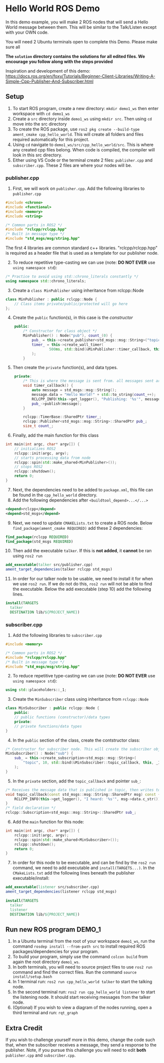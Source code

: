 # Hello World ROS Demo
In this demo example, you will make 2 ROS nodes that will send a Hello World message between them. This will be similar to the Talk/Listen except with your OWN code.

You will need 2 Ubuntu terminals open to complete this Demo. Please make sure all 

**The `solution` directory contains the solutions for all edited files. We encourage you follow along with the steps provided**

Inspiration and development of this demo: https://docs.ros.org/en/foxy/Tutorials/Beginner-Client-Libraries/Writing-A-Simple-Cpp-Publisher-And-Subscriber.html

## Setup
1. To start ROS program, create a new directory: `mkdir demo1_ws` then enter workspace with `cd demo1_ws`
2. Create a `src` directory inside `demo1_ws` using `mkdir src`. Then using `cd` move into the src directory
3. To create the ROS package, use `ros2 pkg create --build-type ament_cmake cpp_hello_world`. This will create all folders and files required automatically for this project.
4. Using `cd` navigate to `demo1_ws/src/cpp_hello_world/src`. This is where any created cpp files belong. When code is compiled, the compiler will look in this src directory.
5. Either using VS Code or the terminal create 2 files: `publisher.cpp` and `subscriber.cpp`. These 2 files are where your nodes will be.

### publisher.cpp
1. First, we will work on `publisher.cpp`. Add the following libraries to `publisher.cpp`
```cpp
#include <chrono>
#include <functional>
#include <memory>
#include <string>

/* Common parts in ROS2 */
#include "rclcpp/rclcpp.hpp"
/* Built in message type */
#include "std_msgs/msg/string.hpp"
```
The first 4 libraries are common standard c++ libraries. "rclcpp/rclcpp.hpp" is required as a header file that is used as a template for our publisher node.

2. To reduce repetitive type-casting we can use (note: **DO NOT EVER** use `using namespace std`): 
```cpp
/* Practice to avoid using std::chrono_literals constantly */
using namespace std::chrono_literals;
```

3. Create a `class MinPublisher` using inheritance from rclcpp::Node
```cpp
class MinPublisher : public rclcpp::Node {
    // Class items private/public/protected will go here
};
```
4. Create the `public` function(s), in this case is the _constructor_
```cpp
    public:
        /* Constructor for class object */
        MinPublisher() : Node("pub"), count_(0) {
            pub_ = this->create_publisher<std_msgs::msg::String>("topic", 10);
            timer_ = this->create_wall_timer(
                    500ms, std::bind(&MinPublisher::timer_callback, this)
            );
        } 
```
5. Then create the `private` function(s), and data types.
```cpp
    private:
        /* This is where the message is sent from. all messages sent are also logged in console*/
        void timer_callback() {
            auto message = std_msgs::msg::String();
            message.data = "Hello World!" + std::to_string(count_++);
            RCLCPP_INFO(this->get_logger(), "Publishing: '%s'", message.data.c_str());
            pub_->publish(message);
        }

        rclcpp::TimerBase::SharedPtr timer_;
        rclcpp::Publisher<std_msgs::msg::String>::SharedPtr pub_;
        size_t count_;
```
6. Finally, add the main function for this class
```cpp
int main(int argc, char* argv[]) {
    // initializes ROS2
    rclcpp::init(argc, argv);
    // starts processing data from node
    rclcpp::spin(std::make_shared<MinPublisher>());
    // stops ROS2
    rclcpp::shutdown();
    return 0;
}
```
7. Next, the dependencies need to be added to `package.xml`, this file can be found in the `cpp_hello_world` directory.
8. Add the following dependencies after `<buildtool_depend>...</...>`
```xml
<depend>rclcpp</depend>
<depend>std_msgs</depend>
```
9. Next, we need to update `CMAKELists.txt` to create a ROS node. Below `find_package(ament_cmake REQUIRED)` add these 2 dependencies:
```cmake
find_package(rclcpp REQUIRED)
find_package(std_msgs REQUIRED)
```
10. Then add the executable `talker`. If this is **not added**, it **cannot** be ran using `ros2 run`
```cmake
add_executable(talker src/publisher.cpp)
ament_target_dependencies(talker rclcpp std_msgs)
```
11. In order for our talker node to be usable, we need to install it for when we use `ros2 run`. If we do not do this, `ros2 run` will not be able to find the executable. Below the add executable (step 10) add the following lines.
```cmake
install(TARGETS
  talker
  DESTINATION lib/${PROJECT_NAME})
```

### subscriber.cpp
1. Add the following libraries to `subscriber.cpp`
```cpp
#include <memory>

/* Common parts in ROS2 */
#include "rclcpp/rclcpp.hpp"
/* Built in message type */
#include "std_msgs/msg/string.hpp"
```
2. To reduce repetitive type-casting we can use (note: **DO NOT EVER** use `using namespace std`): 
```cpp
using std::placeholders::_1;
```
3. Create the `MinSubscriber` class using inheritance from `rclcpp::Node`
```cpp
class MinSubscriber : public rclcpp::Node {
    public:
    // public functions (constructor)/data types
    private:
    // private functions/data types
}
```
4. In the `public` section of the class, create the contstructor class:
```cpp
/* Constructor for subscriber node. This will create the subscriber object */
MinSubscriber() : Node("sub") {
    sub_ = this->create_subscription<std_msgs::msg::String>(
        "topic", 10, std::bind(&MinSubscriber::topic_callback, this, _1)
    );
}
```
5. In the `private` section, add the `topic_callback` and pointer `sub_`:
```cpp
/* Receives the message data that is published in topic, then writes to console */
void topic_callback(const std_msgs::msg::String::SharedPtr msg) const {
    RCLCPP_INFO(this->get_logger(), "I heard: '%s'", msg->data.c_str());
}
/* field declaration */
rclcpp::Subscription<std_msgs::msg::String>::SharedPtr sub_;
```
6. Add the `main` function for this node:
```cpp
int main(int argc, char* argv[]) {
    rclcpp::init(argc, argv);
    rclcpp::spin(std::make_shared<MinSubscriber>());
    rclcpp::shutdown();
    return 0;
}
```
7. In order for this node to be executable, and can be find by the `ros2 run` command, we need to add executable and `install(TARGETS...)`. In the `CMakeLists.txt` add the following lines beneath the publisher executable/install:
```cmake
add_executable(listener src/subscriber.cpp)
ament_target_dependencies(listener rclcpp std_msgs)
  
install(TARGETS
  talker
  listener
  DESTINATION lib/${PROJECT_NAME})
```

## Run new ROS program DEMO_1
1. In a Ubuntu terminal from the root of your workspace `demo1_ws`, run the command `rosdep install --from-path src` to install required ROS packages/dependencies for your program.
2. To build your program, simply use the command `colcon build` from again the root directory `demo1_ws`.
3. In both terminals, you will need to source project files to use `ros2 run` command and find the correct files. Run the command `source install/setup.bash`
4. In 1 terminal run: `ros2 run cpp_hello_world talker` to start the talking node.
5. In the second terminal run: `ros2 run cpp_hello_world listener` to start the listening node. It should start receiving messages from the talker node.
6. (Optional) If you wish to view a diagram of the nodes running, open a third terminal and run: `rqt_graph`

## Extra Credit
If you wish to challenge yourself more in this demo, change the code such that, when the subscriber receives a message, they send a response to the publisher. Note, if you pursue this challenge you will need to edit **both** `publisher.cpp` and `subscriber.cpp`.
